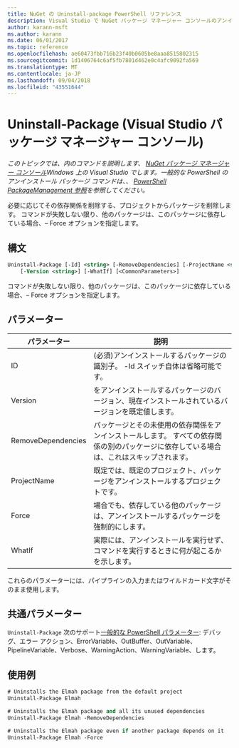 ```yaml
---
title: NuGet の Uninstall-package PowerShell リファレンス
description: Visual Studio で NuGet パッケージ マネージャー コンソールのアンインストール パッケージの PowerShell コマンドのリファレンスです。
author: karann-msft
ms.author: karann
ms.date: 06/01/2017
ms.topic: reference
ms.openlocfilehash: ae60473fbb716b23f40b0605be8aaa8515802315
ms.sourcegitcommit: 1d1406764c6af5fb7801d462e0c4afc9092fa569
ms.translationtype: MT
ms.contentlocale: ja-JP
ms.lasthandoff: 09/04/2018
ms.locfileid: "43551644"
---
```

# <a name="uninstall-package-package-manager-console-in-visual-studio"></a>Uninstall-Package (Visual Studio パッケージ マネージャー コンソール)

*このトピックでは、内のコマンドを説明します、 [NuGet パッケージ マネージャー コンソール](package-manager-console.md)Windows 上の Visual Studio でします。一般的な PowerShell のアンインストール パッケージ コマンドは、、 [PowerShell PackageManagement 参照](/powershell/module/packagemanagement/?view=powershell-6)を参照してください。*

必要に応じてその依存関係を削除する、プロジェクトからパッケージを削除します。 コマンドが失敗しない限り、他のパッケージは、このパッケージに依存している場合、– Force オプションを指定します。

## <a name="syntax"></a>構文

```ps
Uninstall-Package [-Id] <string> [-RemoveDependencies] [-ProjectName <string>] [-Force]
    [-Version <string>] [-WhatIf] [<CommonParameters>]
```

コマンドが失敗しない限り、他のパッケージは、このパッケージに依存している場合、– Force オプションを指定します。

## <a name="parameters"></a>パラメーター

| パラメーター | 説明 |
| --- | --- |
| ID | (必須)アンインストールするパッケージの識別子。 -Id スイッチ自体は省略可能です。 |
| Version | をアンインストールするパッケージのバージョン、現在インストールされているバージョンを既定値します。 |
| RemoveDependencies | パッケージとその未使用の依存関係をアンインストールします。 すべての依存関係の別のパッケージに依存している場合は、これはスキップされます。 |
| ProjectName | 既定では、既定のプロジェクト、パッケージをアンインストールするプロジェクトです。 |
| Force | 場合でも、依存している他のパッケージは、アンインストールするパッケージを強制的にします。 |
| WhatIf | 実際には、アンインストールを実行せず、コマンドを実行するときに何が起こるかを示します。 |

これらのパラメーターには、パイプラインの入力またはワイルドカード文字がそのまま使用します。

## <a name="common-parameters"></a>共通パラメーター

`Uninstall-Package` 次のサポート[一般的な PowerShell パラメーター](http://go.microsoft.com/fwlink/?LinkID=113216): デバッグ、エラー アクション、ErrorVariable、OutBuffer、OutVariable、PipelineVariable、Verbose、WarningAction、WarningVariable、します。

## <a name="examples"></a>使用例

```ps
# Uninstalls the Elmah package from the default project
Uninstall-Package Elmah

# Uninstalls the Elmah package and all its unused dependencies
Uninstall-Package Elmah -RemoveDependencies 

# Uninstalls the Elmah package even if another package depends on it
Uninstall-Package Elmah -Force
```
